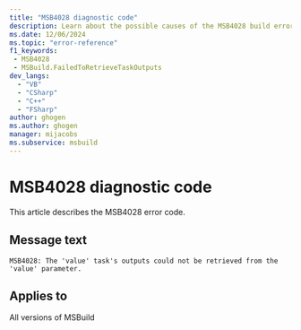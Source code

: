 ```yaml
---
title: "MSB4028 diagnostic code"
description: Learn about the possible causes of the MSB4028 build error, and get troubleshooting tips.
ms.date: 12/06/2024
ms.topic: "error-reference"
f1_keywords:
 - MSB4028
 - MSBuild.FailedToRetrieveTaskOutputs
dev_langs:
  - "VB"
  - "CSharp"
  - "C++"
  - "FSharp"
author: ghogen
ms.author: ghogen
manager: mijacobs
ms.subservice: msbuild
---
```


# MSB4028 diagnostic code

<!-- :::ErrorDefinitionDescription::: -->
<!-- :::editable-content name="introDescription"::: -->
This article describes the MSB4028 error code.
<!-- :::editable-content-end::: -->

## Message text

`MSB4028: The 'value' task's outputs could not be retrieved from the 'value' parameter.`

<!-- :::editable-content name="postOutputDescription"::: -->
<!--
{StrBegin="MSB4028: "}
-->
<!-- :::editable-content-end::: -->
<!-- :::ErrorDefinitionDescription-end::: -->

## Applies to

All versions of MSBuild
